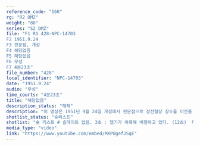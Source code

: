 ```yaml
---
reference_code: "160"
rg: "R2 DMZ"
weight: "88"
series: "S2 DMZ"
file: "F1 RG 428-NPC-14703
F2 1951.9.24
F3 판문점, 개성
F4 해당없음 
F5 해당없음 
F6 무성 
F7 4분23초"
file_number: "428"
local_identifier: "NPC-14703"
date: "1951.9.24"
audio: "무성"
time_courts: "4분23초"
title: "해당없음"
description_status: "해제"
description: "이 영상은 1951년 9월 24일 개성에서 판문점으로 정전협상 장소를 이전을 논의하는 시기이다. 앞의 영상 중 ADC-9558은 1951년 10월 18일 촬영분인데 개성에서 판문점으로 이동한 뒤 모습을 보여주고 있다. NPC-14703 영상은 개성과 판문점 등을 교차해 보여주고 있는데 회담장소를 논의하는 것으로 보인다. "
shotlist_status: "숏리스트"
shotlist: "숏 리스트 # 슬레이트 없음. 3초 : 헬기가 이륙해 비행하고 있다. (12초)  다리 위에 미군들과 차량들이 서 있다. 부분적으로 파괴된 다리 전경이 보인다. (1분14초) 판문점의 초가집. 기자가 미군과 북한인민군대표를 촬영하고 있다. 미군, 북한, 중국군 관계자들이 서서 협의하는 장면. 초가집을 뒤로 하고 미군들이 지 프차를 타고 떠나고 있다. # 슬레이트 없음. 2분11초 : 미군 대표들이 개성 내봉장으로 들어간다. 내봉장 내부 모습과 기자들이 모여 있다. (3분14초) 미군 대표들이 내봉장을 나오고 있다. (3분58초) 미군들이 지프차로 내봉장을 떠 나고 있다. "
media_type: "video"
link: "https://www.youtube.com/embed/MXPOgefJSqE"
---
```

